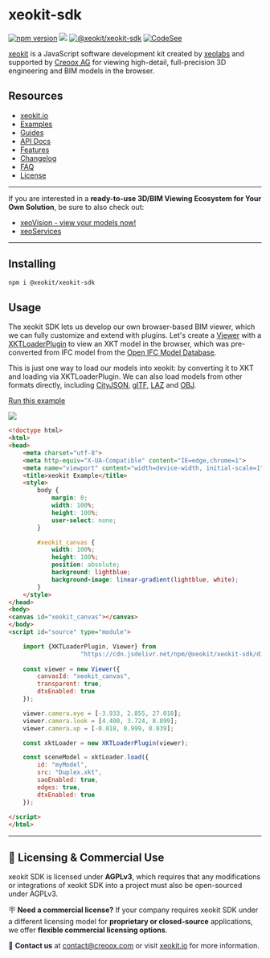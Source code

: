 # xeokit-sdk

[![npm version](https://badge.fury.io/js/%40xeokit%2Fxeokit-sdk.svg)](https://badge.fury.io/js/%40xeokit%2Fxeokit-sdk)
[![](https://data.jsdelivr.com/v1/package/npm/@xeokit/xeokit-sdk/badge)](https://www.jsdelivr.com/package/npm/@xeokit/xeokit-sdk)
[![@xeokit/xeokit-sdk](https://snyk.io/advisor/npm-package/@xeokit/xeokit-sdk/badge.svg)](/advisor/npm-package/@xeokit/xeokit-sdk)
[![CodeSee](https://github.com/xeokit/xeokit-sdk/actions/workflows/codesee-arch-diagram.yml/badge.svg)](https://github.com/xeokit/xeokit-sdk/actions/workflows/codesee-arch-diagram.yml)

[xeokit](http://xeokit.io) is a JavaScript software development kit created by [xeolabs](http://xeolabs.com) and supported by [Creoox AG](https://creoox.com) for viewing
high-detail, full-precision 3D engineering and BIM models in the browser.

## Resources

* [xeokit.io](https://xeokit.io/)
* [Examples](http://xeokit.github.io/xeokit-sdk/examples/)
* [Guides](https://www.notion.so/xeokit/xeokit-Documentation-4598591fcedb4889bf8896750651f74e)
* [API Docs](https://xeokit.github.io/xeokit-sdk/docs/)
* [Features](https://xeokit.io/index.html?foo=1#features)
* [Changelog](https://github.com/xeokit/xeokit-sdk/blob/master/CHANGELOG.md)
* [FAQ](https://xeokit.io/#faq)
* [License](https://xeokit.io/#pricing)

---
If you are interested in a **ready-to-use 3D/BIM Viewing Ecosystem for Your Own Solution**, be sure to also check out:
* [xeoVision - view your models now!](https://xeo.vision/)
* [xeoServices](https://docs.xeo.vision/)
---

## Installing

````bash
npm i @xeokit/xeokit-sdk
````

## Usage

The xeokit SDK lets us develop our own browser-based BIM viewer, which we can fully customize and extend with
plugins. Let's create a [Viewer](https://xeokit.github.io/xeokit-sdk/docs/class/src/viewer/Viewer.js~Viewer.html) with
a [XKTLoaderPlugin](https://xeokit.github.io/xeokit-sdk/docs/class/src/plugins/XKTLoaderPlugin/XKTLoaderPlugin.js~XKTLoaderPlugin.html)
to view an XKT model in the browser, which was pre-converted from IFC model from
the [Open IFC Model Database](http://openifcmodel.cs.auckland.ac.nz/Model/Details/274).

This is just one way to load our models into xeokit: by converting it to XKT and loading via XKTLoaderPlugin.
We can also load models from other formats directly, 
including [CityJSON](https://xeokit.github.io/xeokit-sdk/docs/class/src/plugins/CityJSONLoaderPlugin/CityJSONLoaderPlugin.js~CityJSONLoaderPlugin.html), 
[glTF](https://xeokit.github.io/xeokit-sdk/docs/class/src/plugins/GLTFLoaderPlugin/GLTFLoaderPlugin.js~GLTFLoaderPlugin.html), 
[LAZ](https://xeokit.github.io/xeokit-sdk/docs/class/src/plugins/LASLoaderPlugin/LASLoaderPlugin.js~LASLoaderPlugin.html) 
and [OBJ](https://xeokit.github.io/xeokit-sdk/docs/class/src/plugins/OBJLoaderPlugin/OBJLoaderPlugin.js~OBJLoaderPlugin.html).

[Run this example](https://xeokit.github.io/xeokit-sdk/examples/buildings/#xkt_vbo_Duplex)

![](assets/images/duplex_readme_example.png)


````html
<!doctype html>
<html>
<head>
    <meta charset="utf-8">
    <meta http-equiv="X-UA-Compatible" content="IE=edge,chrome=1">
    <meta name="viewport" content="width=device-width, initial-scale=1">
    <title>xeokit Example</title>
    <style>
        body {
            margin: 0;
            width: 100%;
            height: 100%;
            user-select: none;
        }

        #xeokit_canvas {
            width: 100%;
            height: 100%;
            position: absolute;
            background: lightblue;
            background-image: linear-gradient(lightblue, white);
        }
    </style>
</head>
<body>
<canvas id="xeokit_canvas"></canvas>
</body>
<script id="source" type="module">

    import {XKTLoaderPlugin, Viewer} from
                    "https://cdn.jsdelivr.net/npm/@xeokit/xeokit-sdk/dist/xeokit-sdk.es.min.js";
    
    const viewer = new Viewer({
        canvasId: "xeokit_canvas",
        transparent: true,
        dtxEnabled: true
    });

    viewer.camera.eye = [-3.933, 2.855, 27.018];
    viewer.camera.look = [4.400, 3.724, 8.899];
    viewer.camera.up = [-0.018, 0.999, 0.039];

    const xktLoader = new XKTLoaderPlugin(viewer);

    const sceneModel = xktLoader.load({
        id: "myModel",
        src: "Duplex.xkt",
        saoEnabled: true,
        edges: true,
        dtxEnabled: true
    });
    
</script>
</html>
````
---
## 📜 Licensing & Commercial Use

xeokit SDK is licensed under **AGPLv3**, which requires that any modifications or integrations of xeokit SDK into a project must also be open-sourced under AGPLv3.

🪧 **Need a commercial license?** If your company requires xeokit SDK under a different licensing model for **proprietary or closed-source** applications, we offer **flexible commercial licensing options**.

📩 **Contact us** at [contact@creoox.com](mailto:contact@creoox.com) or visit [xeokit.io](https://xeokit.io/#pricing) for more information.
